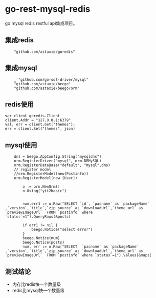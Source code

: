 # go-rest-mysql-redis
  go mysql redis restful api集成项目。
  
## 集成redis
```
	"github.com/astaxie/goredis"
```

## 集成mysql
```
	_ "github.com/go-sql-driver/mysql"
	"github.com/astaxie/beego"
	"github.com/astaxie/beego/orm"
```

## redis使用
```
var client goredis.Client
client.Addr = "127.0.0.1:6379"
val, err = client.Get("themes");
err = client.Set("themes", json)
```

## mysql使用
```
	dns = beego.AppConfig.String("mysqldns")
	orm.RegisterDriver("mysql", orm.DRMySQL)
	orm.RegisterDataBase("default", "mysql",dns)
	// register model
	//orm.RegisterModel(new(Postinfo))
	orm.RegisterModel(new (User))

		o := orm.NewOrm()
		o.Using("yii2basic")


		num,err1 := o.Raw("SELECT `id`, `pacname` as `packageName` ,`version`,`title`,`zip_source` as `downloadUrl`,`theme_url` as `previewImageUrl`  FROM `postinfo` where `status`=1").QueryRows(&posts)

		if err1 != nil {
			beego.Notice("select error")
		}
		beego.Notice(num)
		beego.Notice(posts)
		num, err := o.Raw("SELECT  `pacname` as `packageName` ,`version`,`title`,`zip_source` as `downloadUrl`,`theme_url` as `previewImageUrl`  FROM `postinfo` where `status`=1").Values(&maps)
```


## 测试结论
* 内存比redis快一个数量级
* redis比mysql快一个数量级

